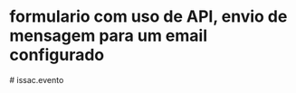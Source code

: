 # formulario com uso de API, envio de mensagem para um email configurado  

#   i s s a c . e v e n t o 
 
 
